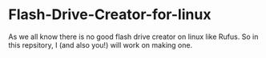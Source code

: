 # Flash-Drive-Creator-for-linux
As we all know there is no good flash drive creator on linux like Rufus. So in this repsitory, I (and also you!) will work on making one.
